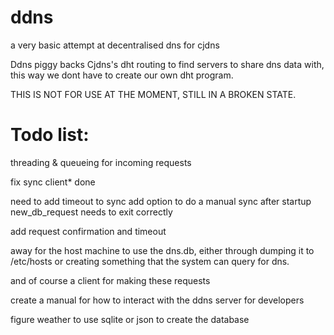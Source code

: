 # ddns
a very basic attempt at decentralised dns for cjdns

Ddns piggy backs Cjdns's dht routing to find servers to share dns data with, this way we dont have to create our own dht program. 

THIS IS NOT FOR USE AT THE MOMENT, STILL IN A BROKEN STATE.

Todo list:
==========

threading & queueing for incoming requests

fix sync client* done

  need to add timeout to sync
  add option to do a manual sync after startup
  new_db_request needs to exit correctly

add request confirmation and timeout

away for the host machine to use the dns.db, either through dumping it to /etc/hosts or creating something that the system can query for dns.

and of course a client for making these requests

create a manual for how to interact with the ddns server for developers

figure weather to use sqlite or json to create the database
